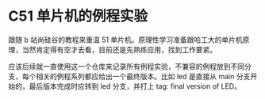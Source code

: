 # C51 单片机的例程实验 

  跟随 b 站尚硅谷的教程来重温 51 单片机。原理性学习准备跟哈工大的单片机原理，当然肯定得有空才去看，目前还是先熟练应用，找到工作要紧。

  应该后续就一直使用这一个仓库来记录所有例程实验，不兼容的例程放到不同分支，每个相关的例程系列都应给出一个最终版本。比如 led 是直接从 main 分支开始的，最后版本完成时应转到 led 分支，并打上 tag: final version of LED。
